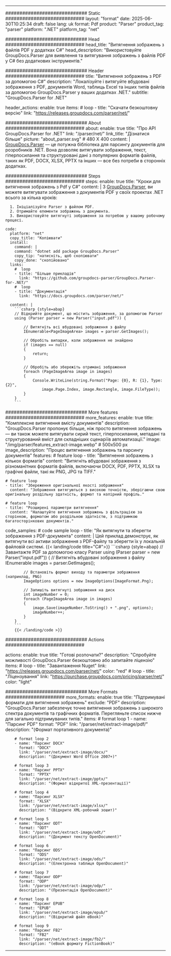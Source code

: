 


---
############################# Static ############################
layout: "format"
date:  2025-06-30T10:25:34
draft: false
lang: uk
format: Pdf
product: "Parser"
product_tag: "parser"
platform: ".NET"
platform_tag: "net"

############################# Head ############################
head_title: "Витягнення зображень з файлів PDF у додатках C#"
head_description: "Використовуйте GroupDocs.Parser для виявлення та витягування зображень з файлів PDF у C# без додаткових інструментів."

############################# Header ############################
title: "Витягнення зображень з PDF за допомогою C#" 
description: "Локалізуйте і витягуйте вбудовані зображення з PDF, документів Word, таблиць Excel та інших типів файлів за допомогою GroupDocs.Parser у ваших додатках .NET."
subtitle: "GroupDocs.Parser for .NET" 

header_actions:
  enable: true
  items:
    #  loop
    - title: "Скачати безкоштовну версію"
      link: "https://releases.groupdocs.com/parser/net/"
      
############################# About ############################
about:
    enable: true
    title: "Про API GroupDocs.Parser for .NET"
    link: "/parser/net/"
    link_title: "Дізнатися більше"
    picture: "about_parser.svg" # 480 X 400
    content: |
       [GroupDocs.Parser](/parser/net/) — це потужна бібліотека для парсингу документів для розробників .NET. Вона дозволяє витягувати зображення, текст, гіперпосилання та структуровані дані з популярних форматів файлів, таких як PDF, DOCX, XLSX, PPTX та інших — все без потреби в сторонніх додатках.

############################# Steps ############################
steps:
    enable: true
    title: "Кроки для витягнення зображень з Pdf у C#"
    content: |
      З [GroupDocs.Parser](/parser/net/), ви можете витягувати зображення з документів PDF у своїх проектах .NET всього за кілька кроків:
      
      1. Ініціалізуйте Parser з файлом PDF.
      2. Отримайте елементи зображень з документа.
      3. Використовуйте витягнуті зображення за потребою у вашому робочому процесі.
   
    code:
      platform: "net"
      copy_title: "Копіювати"
      install:
        command: |
        command: "dotnet add package GroupDocs.Parser"
        copy_tip: "натисніть, щоб скопіювати"
        copy_done: "скопійовано"
      links:
        #  loop
        - title: "Більше прикладів"
          link: "https://github.com/groupdocs-parser/GroupDocs.Parser-for-.NET/"
        #  loop
        - title: "Документація"
          link: "https://docs.groupdocs.com/parser/net/"
          
      content: |
        ```csharp {style=abap}
        // Відкрийте документ, що містить зображення, за допомогою Parser
        using (Parser parser = new Parser("input.pdf")) {

            // Витягніть всі вбудовані зображення з файлу
            IEnumerable<PageImageArea> images = parser.GetImages();

            // Обробіть випадки, коли зображення не знайдено
            if (images == null)
            {
                return;
            }

            // Обробіть або збережіть отримані зображення
            foreach (PageImageArea image in images)
            {
                Console.WriteLine(string.Format("Page: {0}, R: {1}, Type: {2}", 
                    image.Page.Index, image.Rectangle, image.FileType));
            }
        }
        ```  

############################# More features ############################
more_features:
  enable: true
  title: "Комплексне витягнення вмісту документів"
  description: "GroupDocs.Parser пропонує більше, ніж просто витягнення зображень — ви також можете витягувати сирий текст, гіперпосилання, метадані та структурований вміст для складніших сценаріїв автоматизації."
  image: "/img/parser/features_extract-image.webp" # 500x500 px
  image_description: "Процес витягнення зображень та парсингу документів"
  features:
    # feature loop
    - title: "Витягнення зображень з кількох форматів"
      content: "Витягніть вбудовані зображення з різноманітних форматів файлів, включаючи DOCX, PDF, PPTX, XLSX та графічні файли, такі як PNG, JPG та TIFF."

    # feature loop
    - title: "Збереження оригінальної якості зображення"
      content: "Зображення витягуються з високою точністю, зберігаючи свою оригінальну роздільну здатність, формат та колірний профіль."

    # feature loop
    - title: "Розширені параметри витягнення"
      content: "Налаштуйте витягнення зображень з фільтрацією за сторінкою, форматом або роздільною здатністю, з підтримкою багатосторінкових документів."
      
  code_samples:
    # code sample loop
    - title: "Як витягнути та зберегти зображення з PDF-документа"
      content: |
        Цей приклад демонструє, як витягнути всі активи зображення з PDF-файлу та зберегти їх у локальній файловій системі.
        {{< landing/code title="C#">}}
        ```csharp {style=abap}
        //  Завантажте PDF за допомогою класу Parser
        using (Parser parser = new Parser("input.pdf"))
        {
            // Витягніть вбудовані зображення з файлу
            IEnumerable<PageImageArea> images = parser.GetImages();

            // Встановіть формат виходу та параметри зображення (наприклад, PNG)
            ImageOptions options = new ImageOptions(ImageFormat.Png);

            // Запишіть витягнуті зображення на диск
            int imageNumber = 0;
            foreach (PageImageArea image in images)
            {
                image.Save(imageNumber.ToString() + ".png", options);
                imageNumber++;
            }
        }
        ```
        {{< /landing/code >}}


############################# Actions ############################

actions:
  enable: true
  title: "Готові розпочати?"
  description: "Спробуйте можливості GroupDocs.Parser безкоштовно або запитайте ліцензію"
  items:
    #  loop
    - title: "Завантаження Nuget"
      link: "https://releases.groupdocs.com/parser/net/"
      color: "red"
        #  loop
    - title: "Ліцензування"
      link: "https://purchase.groupdocs.com/pricing/parser/net/"
      color: "light"


############################# More Formats #####################
more_formats:
    enable: true
    title: "Підтримувані формати для витягнення зображень"
    exclude: "PDF"
    description: "GroupDocs.Parser забезпечує точне витягнення зображень з широкого спектра документів та графічних форматів. Перегляньте список нижче для загально підтримуваних типів."
    items: 
        # format loop 1
        - name: "Парсинг PDF"
          format: "PDF"
          link: "/parser/net/extract-image/pdf/"
          description: "(Формат портативного документа)"
          
        # format loop 2
        - name: "Парсинг DOCX"
          format: "DOCX"
          link: "/parser/net/extract-image/docx/"
          description: "(Документ Word Office 2007+)"
          
        # format loop 3
        - name: "Парсинг PPTX"
          format: "PPTX"
          link: "/parser/net/extract-image/pptx/"
          description: "(Формат відкритої XML-презентації)"
          
        # format loop 4
        - name: "Парсинг XLSX"
          format: "XLSX"
          link: "/parser/net/extract-image/xlsx/"
          description: "(Відкрите XML-робочий зошит)"
          
        # format loop 5
        - name: "Парсинг ODT"
          format: "ODT"
          link: "/parser/net/extract-image/odt/"
          description: "(Документ тексту OpenDocument)"
          
        # format loop 6
        - name: "Парсинг ODS"
          format: "ODS"
          link: "/parser/net/extract-image/ods/"
          description: "(Електронна таблиця OpenDocument)"
          
        # format loop 7
        - name: "Парсинг ODP"
          format: "ODP"
          link: "/parser/net/extract-image/odp/"
          description: "(Презентація OpenDocument)"
          
        # format loop 8
        - name: "Парсинг EPUB"
          format: "EPUB"
          link: "/parser/net/extract-image/epub/"
          description: "(Відкритий файл eBook)"
          
        # format loop 9
        - name: "Парсинг FB2"
          format: "FB2"
          link: "/parser/net/extract-image/fb2/"
          description: "(eBook формату FictionBook)"
         
          

---